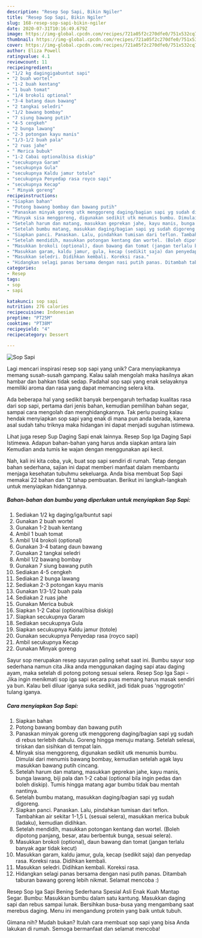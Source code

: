 ```yaml
---
description: "Resep Sop Sapi, Bikin Ngiler"
title: "Resep Sop Sapi, Bikin Ngiler"
slug: 168-resep-sop-sapi-bikin-ngiler
date: 2020-07-31T10:16:49.679Z
image: https://img-global.cpcdn.com/recipes/721a05f2c270dfe0/751x532cq70/sop-sapi-foto-resep-utama.jpg
thumbnail: https://img-global.cpcdn.com/recipes/721a05f2c270dfe0/751x532cq70/sop-sapi-foto-resep-utama.jpg
cover: https://img-global.cpcdn.com/recipes/721a05f2c270dfe0/751x532cq70/sop-sapi-foto-resep-utama.jpg
author: Eliza Powell
ratingvalue: 4.1
reviewcount: 11
recipeingredient:
- "1/2 kg dagingigabuntut sapi"
- "2 buah wortel"
- "1-2 buah kentang"
- "1 buah tomat"
- "1/4 brokoli optional"
- "3-4 batang daun bawang"
- "2 tangkai seledri"
- "1/2 bawang bombay"
- "7 siung bawang putih"
- "4-5 cengkeh"
- "2 bunga lawang"
- "2-3 potongan kayu manis"
- "1/3-1/2 buah pala"
- "2 ruas jahe"
- " Merica bubuk"
- "1-2 Cabai optionalbisa diskip"
- "secukupnya Garam"
- "secukupnya Gula"
- "secukupnya Kaldu jamur totole"
- "secukupnya Penyedap rasa royco sapi"
- "secukupnya Kecap"
- " Minyak goreng"
recipeinstructions:
- "Siapkan bahan"
- "Potong bawang bombay dan bawang putih"
- "Panaskan minyak goreng utk menggoreng daging/bagian sapi yg sudah di rebus terlebih dahulu. Goreng hingga menuju matang. Setelah selesai, tiriskan dan sisihkan di tempat lain."
- "Minyak sisa menggoreng, digunakan sedikit utk menumis bumbu. Dimulai dari menumis bawang bombay, kemudian setelah agak layu masukkan bawang putih cincang."
- "Setelah harum dan matang, masukkan geprekan jahe, kayu manis, bunga lawang, biji pala dan 1-2 cabai (optional bila ingin pedas dan boleh diskip). Tumis hingga matang agar bumbu tidak bau mentah nantinya."
- "Setelah bumbu matang, masukkan daging/bagian sapi yg sudah digoreng."
- "Siapkan panci. Panaskan. Lalu, pindahkan tumisan dari teflon. Tambahkan air sekitar 1-1,5 L (sesuai selera), masukkan merica bubuk (ladaku), kemudian didihkan."
- "Setelah mendidih, masukkan potongan kentang dan wortel. (Boleh dipotong panjang, besar, atau berbentuk bunga, sesuai selera)."
- "Masukkan brokoli (optional), daun bawang dan tomat (jangan terlalu banyak agar tidak kecut)"
- "Masukkan garam, kaldu jamur, gula, kecap (sedikit saja) dan penyedap rasa. Koreksi rasa. Didihkan kembali."
- "Masukkan seledri. Didihkan kembali. Koreksi rasa."
- "Hidangkan selagi panas bersama dengan nasi putih panas. Ditambah taburan bawang goreng lebih nikmat. Selamat mencoba :)"
categories:
- Resep
tags:
- sop
- sapi

katakunci: sop sapi 
nutrition: 276 calories
recipecuisine: Indonesian
preptime: "PT25M"
cooktime: "PT38M"
recipeyield: "4"
recipecategory: Dessert

---
```



![Sop Sapi](https://img-global.cpcdn.com/recipes/721a05f2c270dfe0/751x532cq70/sop-sapi-foto-resep-utama.jpg)

Lagi mencari inspirasi resep sop sapi yang unik? Cara menyiapkannya memang susah-susah gampang. Kalau salah mengolah maka hasilnya akan hambar dan bahkan tidak sedap. Padahal sop sapi yang enak selayaknya memiliki aroma dan rasa yang dapat memancing selera kita.

Ada beberapa hal yang sedikit banyak berpengaruh terhadap kualitas rasa dari sop sapi, pertama dari jenis bahan, kemudian pemilihan bahan segar, sampai cara mengolah dan menghidangkannya. Tak perlu pusing kalau hendak menyiapkan sop sapi yang enak di mana pun anda berada, karena asal sudah tahu triknya maka hidangan ini dapat menjadi suguhan istimewa.

Lihat juga resep Sup Daging Sapi enak lainnya. Resep Sop Iga Daging Sapi Istimewa. Adapun bahan-bahan yang harus anda siapkan antara lain Kemudian anda tumis ke wajan dengan menggunakan api kecil.


Nah, kali ini kita coba, yuk, buat sop sapi sendiri di rumah. Tetap dengan bahan sederhana, sajian ini dapat memberi manfaat dalam membantu menjaga kesehatan tubuhmu sekeluarga. Anda bisa membuat Sop Sapi memakai 22 bahan dan 12 tahap pembuatan. Berikut ini langkah-langkah untuk menyiapkan hidangannya.

<!--inarticleads1-->

##### Bahan-bahan dan bumbu yang diperlukan untuk menyiapkan Sop Sapi:

1. Sediakan 1/2 kg daging/iga/buntut sapi
1. Gunakan 2 buah wortel
1. Gunakan 1-2 buah kentang
1. Ambil 1 buah tomat
1. Ambil 1/4 brokoli (optional)
1. Gunakan 3-4 batang daun bawang
1. Gunakan 2 tangkai seledri
1. Ambil 1/2 bawang bombay
1. Gunakan 7 siung bawang putih
1. Sediakan 4-5 cengkeh
1. Sediakan 2 bunga lawang
1. Sediakan 2-3 potongan kayu manis
1. Gunakan 1/3-1/2 buah pala
1. Sediakan 2 ruas jahe
1. Gunakan  Merica bubuk
1. Siapkan 1-2 Cabai (optional/bisa diskip)
1. Siapkan secukupnya Garam
1. Sediakan secukupnya Gula
1. Siapkan secukupnya Kaldu jamur (totole)
1. Gunakan secukupnya Penyedap rasa (royco sapi)
1. Ambil secukupnya Kecap
1. Gunakan  Minyak goreng


Sayur sop merupakan resep sayuran paling sehat saat ini. Bumbu sayur sop sederhana namun cita Jika anda menggunakan daging sapi atau daging ayam, maka setelah di potong potong sesuai selera. Resep Sop Iga Sapi - Jika ingin menikmati sop iga sapi secara puas memang harus masak sendiri ya bun. Kalau beli diluar iganya suka sedikit, jadi tidak puas &#39;nggrogotin&#39; tulang iganya. 

<!--inarticleads2-->

##### Cara menyiapkan Sop Sapi:

1. Siapkan bahan
1. Potong bawang bombay dan bawang putih
1. Panaskan minyak goreng utk menggoreng daging/bagian sapi yg sudah di rebus terlebih dahulu. Goreng hingga menuju matang. Setelah selesai, tiriskan dan sisihkan di tempat lain.
1. Minyak sisa menggoreng, digunakan sedikit utk menumis bumbu. Dimulai dari menumis bawang bombay, kemudian setelah agak layu masukkan bawang putih cincang.
1. Setelah harum dan matang, masukkan geprekan jahe, kayu manis, bunga lawang, biji pala dan 1-2 cabai (optional bila ingin pedas dan boleh diskip). Tumis hingga matang agar bumbu tidak bau mentah nantinya.
1. Setelah bumbu matang, masukkan daging/bagian sapi yg sudah digoreng.
1. Siapkan panci. Panaskan. Lalu, pindahkan tumisan dari teflon. Tambahkan air sekitar 1-1,5 L (sesuai selera), masukkan merica bubuk (ladaku), kemudian didihkan.
1. Setelah mendidih, masukkan potongan kentang dan wortel. (Boleh dipotong panjang, besar, atau berbentuk bunga, sesuai selera).
1. Masukkan brokoli (optional), daun bawang dan tomat (jangan terlalu banyak agar tidak kecut)
1. Masukkan garam, kaldu jamur, gula, kecap (sedikit saja) dan penyedap rasa. Koreksi rasa. Didihkan kembali.
1. Masukkan seledri. Didihkan kembali. Koreksi rasa.
1. Hidangkan selagi panas bersama dengan nasi putih panas. Ditambah taburan bawang goreng lebih nikmat. Selamat mencoba :)


Resep Sop Iga Sapi Bening Sederhana Spesial Asli Enak Kuah Mantap Segar. Bumbu: Masukkan bumbu dalam satu kantung. Masukkan daging sapi dan rebus sampai lunak. Bersihkan busa-busa yang mengambang saat merebus daging. Menu ini mengandung protein yang baik untuk tubuh. 

Gimana nih? Mudah bukan? Itulah cara membuat sop sapi yang bisa Anda lakukan di rumah. Semoga bermanfaat dan selamat mencoba!
